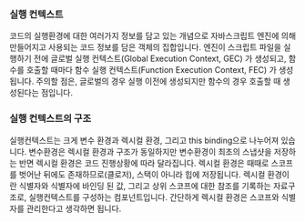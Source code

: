 ### 실행 컨텍스트

코드의 실행환경에 대한 여러가지 정보를 담고 있는 개념으로 자바스크립트 엔진에 의해 만들어지고 사용되는 코드 정보를 담은 객체의 집합입니다.
엔진이 스크립트 파일을 실행하기 전에 글로벌 실행 컨텍스트(Global Execution Context, GEC) 가 생성되고,
함수를 호출할 때마다 함수 실행 컨텍스트(Function Execution Context, FEC) 가 생성됩니다.
주의할 점은, 글로벌의 경우 실행 이전에 생성되지만 함수의 경우 호출할 때 생성된다는 점입니다.

### 실행 컨텍스트의 구조

실행컨텍스트는 크게 변수 환경과 렉시컬 환경, 그리고 this binding으로 나누어져 있습니다.
변수환경은 렉시컬 환경과 구조가 동일하지만 변수환경이 최초의 스냅샷을 저장하는 반면 렉시컬 환경은 코드 진행상황에 따라 달라집니다.
렉시컬 환경은 때때로 스코프를 벗어난 뒤에도 존재하므로(클로저), 스택이 아니라 힙에 저장됩니다.
렉시컬 환경이란 식별자와 식별자에 바인딩 된 값, 그리고 상위 스코프에 대한 참조를 기록하는 자료구조로, 실행컨텍스트를 구성하는 컴포넌트입니다.
간단하게 렉시컬 환경은 스코프와 식별자를 관리한다고 생각하면 됩니다.
